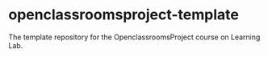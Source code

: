 # openclassroomsproject-template
The template repository for the OpenclassroomsProject course on Learning Lab.

